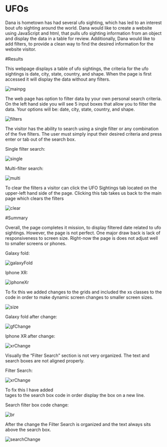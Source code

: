 # UFOs

Dana is hometown has had several ufo sighting, which has led to an interest bout ufo sighting around the world. Dana would like to create a website using JavaScript and html, that pulls ufo sighting information from an object and display the data in a table for review. Additionally, Dana would like to add filters, to provide a clean way to find the desired information for the website visitor.

#Results

This webpage displays a table of ufo sightings, the criteria for the ufo sightings is date, city, state, country, and shape. When the page is first accessed it will display the data without any filters.

![mainpg](https://github.com/JoseEspinosaTello/UFOs/blob/main/Resources/mainpg.png)

The web page has option to filter data by your own personal search criteria. On the left hand side you will see 5 input boxes that allow you to filter the data. Your options will be: date, city, state, country, and shape.

![filters](https://github.com/JoseEspinosaTello/UFOs/blob/main/Resources/filters.png)


The visitor has the ability to search using a single filter or any combination of the five filters. The user must simply input their desired criteria and press enter or tab out of the search box.

Single filter search:

![single](https://github.com/JoseEspinosaTello/UFOs/blob/main/Resources/single.png)

Multi-filter search:

![multi](https://github.com/JoseEspinosaTello/UFOs/blob/main/Resources/multi.png)

To clear the filters a visitor can click the UFO Sightings tab located on the upper-left hand side of the page. Clicking this tab takes us back to the main page which clears the filters

![clear](https://github.com/JoseEspinosaTello/UFOs/blob/main/Resources/clear.png)

#Summary

Overall, the page completes it mission, to display filtered date related to ufo sightings. However, the page is not perfect. One major draw back is lack of responsiveness to screen size. Right-now the page is does not adjust well to smaller screens or phones.

Galaxy fold:

![galaxyFold](https://github.com/JoseEspinosaTello/UFOs/blob/main/Resources/galaxyFold.png)

Iphone XR:

![iphoneXr](https://github.com/JoseEspinosaTello/UFOs/blob/main/Resources/iphoneXrpng.png)

To fix this we added changes to the grids and included the xs classes to the code in order to make dynamic screen changes to smaller screen sizes.

![size](https://github.com/JoseEspinosaTello/UFOs/blob/main/Resources/size.png)

Galaxy fold after change:

![gfChange](https://github.com/JoseEspinosaTello/UFOs/blob/main/Resources/gfChange.png)

Iphone XR after change:

![xrChange](https://github.com/JoseEspinosaTello/UFOs/blob/main/Resources/xrChange.png)

Visually the “Filter Search” section is not very organized. The text and search boxes are not aligned properly.

Filter Search:

![xrChange](https://github.com/JoseEspinosaTello/UFOs/blob/main/Resources/search.png)

To fix this I have added <br> tages to the search box code in order display the box on a new line.

Search filter box code change:

![br](https://github.com/JoseEspinosaTello/UFOs/blob/main/Resources/br.png)

After the change the Filter Search is organized and the text always sits above the search box.

![searchChange](https://github.com/JoseEspinosaTello/UFOs/blob/main/Resources/searchChange.png)


